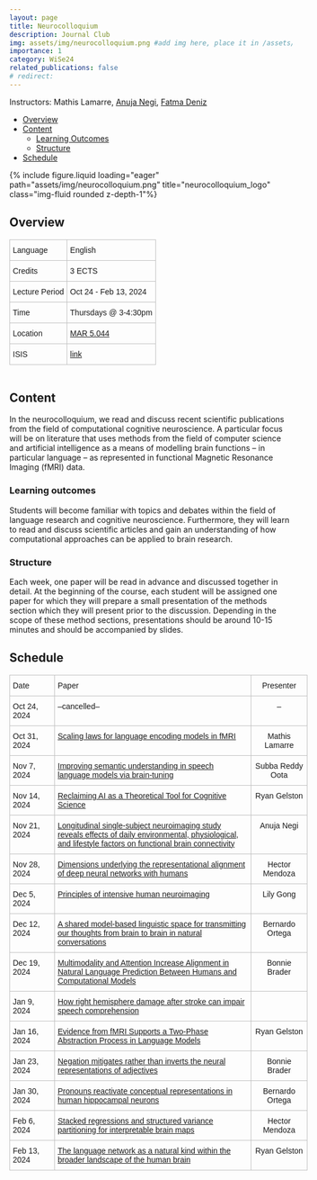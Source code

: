 ```yaml
---
layout: page
title: Neurocolloquium
description: Journal Club
img: assets/img/neurocolloquium.png #add img here, place it in /assets/img/
importance: 1
category: WiSe24
related_publications: false
# redirect:
---
```


Instructors: Mathis Lamarre, [Anuja Negi](https://anujanegi.me/), [Fatma Deniz](https://www.fatmanet.com/)

- [Overview](#overview)
- [Content](#content)
  - [Learning Outcomes](#learning-outcomes)
  - [Structure](#structure)
- [Schedule](#schedule)

<div class="row">
    <div class="col-sm mt-3 mt-md-0">
        {% include figure.liquid loading="eager" path="assets/img/neurocolloquium.png" title="neurocolloquium_logo" class="img-fluid rounded z-depth-1"%}
    </div>
</div>

## Overview

<style type="text/css">
.tg  {border-collapse:collapse;border-spacing:0;margin:0px auto;}
.tg td{border-color:black;border-style:solid;border-width:1px;font-family:Arial, sans-serif;font-size:14px;
  overflow:hidden;padding:10px 5px;word-break:normal;}
.tg th{border-color:black;border-style:solid;border-width:1px;font-family:Arial, sans-serif;font-size:14px;
  font-weight:normal;overflow:hidden;padding:10px 5px;word-break:normal;}
.tg .tg-wo29{border-color:#c0c0c0;text-align:left;vertical-align:top}
</style>
<table class="tg" style="undefined;table-layout: fixed; width: 750px">
<!-- <colgroup>
<col style="width: 204px">
<col style="width: 675px">
</colgroup> -->
<tbody>
  <tr>
    <td class="tg-wo29"><span style="font-weight:400;font-style:normal;text-decoration:none;background-color:transparent">Language</span></td>
    <td class="tg-wo29">English</td>
  </tr>
  <tr>
    <td class="tg-wo29">Credits</td>
    <td class="tg-wo29">3 ECTS</td>
  </tr>
  <tr>
    <td class="tg-wo29">Lecture Period</td>
    <td class="tg-wo29">Oct 24 - Feb 13, 2024</td>
  </tr>
  <tr>
    <td class="tg-wo29">Time</td>
    <td class="tg-wo29">Thursdays @ 3-4:30pm</td>
  </tr>
  <tr>
    <td class="tg-wo29">Location</td>
    <td class="tg-wo29"><a href="https://maps.app.goo.gl/MhXJw12oPjEhnDbt6" target="_blank" rel="noopener noreferrer">MAR 5.044</a></td>
  </tr>
  <tr>
    <td class="tg-wo29">ISIS</td>
    <td class="tg-wo29"><a href="https://isis.tu-berlin.de/course/view.php?id=40431" target="_blank" rel="noopener noreferrer">link</a></td>
  </tr>
</tbody>
</table>
<br>

## Content

In the neurocolloquium, we read and discuss recent scientific publications from the field of computational cognitive neuroscience.
A particular focus will be on literature that uses methods from the field of computer science and artificial intelligence as a means of modelling brain functions – in particular language – as represented in functional Magnetic Resonance Imaging (fMRI) data.

### Learning outcomes

Students will become familiar with topics and debates within the field of language research and cognitive neuroscience.
Furthermore, they will learn to read and discuss scientific articles and gain an understanding of how computational approaches can be applied to brain research.

### Structure

Each week, one paper will be read in advance and discussed together in detail.
At the beginning of the course, each student will be assigned one paper for which they will prepare a small presentation of the methods section which they will present prior to the discussion.
Depending in the scope of these method sections, presentations should be around 10-15 minutes and should be accompanied by slides.

## Schedule

<style type="text/css">
.tg  {border-collapse:collapse;border-spacing:0;margin:0px auto;}
.tg td{border-color:black;border-style:solid;border-width:1px;font-family:Arial, sans-serif;font-size:14px;
  overflow:hidden;padding:10px 5px;word-break:normal;}
.tg th{border-color:black;border-style:solid;border-width:1px;font-family:Arial, sans-serif;font-size:14px;
  font-weight:normal;overflow:hidden;padding:10px 5px;word-break:normal;}
.tg .tg-wo29{border-color:#c0c0c0;text-align:left;vertical-align:top}
.tg .tg-fzdr{border-color:#c0c0c0;text-align:center;vertical-align:top}
</style>
<table class="tg" style="undefined;table-layout: fixed; width: 750px">
<colgroup>
<col style="width: 80px">
<col style="width: 350px">
<col style="width: 100px">
</colgroup>
<tbody>
  <tr>
    <td class="tg-wo29">Date</td>
    <td class="tg-wo29">Paper</td>
    <td class="tg-fzdr">Presenter</td>
  </tr>
  <tr>
    <td class="tg-wo29">Oct 24, 2024</td>
    <td class="tg-wo29">–cancelled–</td>
    <td class="tg-fzdr">–</td>
  </tr>
  <tr>
    <td class="tg-wo29">Oct 31, 2024</td>
    <td class="tg-wo29"><a href="https://proceedings.neurips.cc/paper_files/paper/2023/hash/4533e4a352440a32558c1c227602c323-Abstract-Conference.html" target="_blank" rel="noopener noreferrer">Scaling laws for language encoding models in fMRI</a></td>
    <td class="tg-fzdr">Mathis Lamarre</td>
  </tr>
  <tr>
    <td class="tg-wo29">Nov 7, 2024</td>
    <td class="tg-wo29"><a href="https://arxiv.org/abs/2410.09230" target="_blank" rel="noopener noreferrer">Improving semantic understanding in speech language models via brain-tuning</a></td>
    <td class="tg-fzdr">Subba Reddy Oota</td>
  </tr>
  <tr>
    <td class="tg-wo29">Nov 14, 2024</td>
    <td class="tg-wo29"><a href="https://link.springer.com/article/10.1007/s42113-024-00217-5" target="_blank" rel="noopener noreferrer">Reclaiming AI as a Theoretical Tool for Cognitive Science</a></td>
    <td class="tg-fzdr">Ryan Gelston</td>
  </tr>
  <tr>
    <td class="tg-wo29">Nov 21, 2024</td>
    <td class="tg-wo29"><a href="https://journals.plos.org/plosbiology/article?id=10.1371/journal.pbio.3002797" target="_blank" rel="noopener noreferrer">Longitudinal single-subject neuroimaging study reveals effects of daily environmental, physiological, and lifestyle factors on functional brain connectivity</a></td>
    <td class="tg-fzdr">Anuja Negi</td>
  </tr>
  <tr>
    <td class="tg-wo29">Nov 28, 2024</td>
    <td class="tg-wo29"><a href="https://arxiv.org/abs/2406.19087?s=09" target="_blank" rel="noopener noreferrer">Dimensions underlying the representational alignment of deep neural networks with humans</a></td>
    <td class="tg-fzdr">Hector Mendoza</td>
  </tr>
  <tr>
    <td class="tg-wo29">Dec 5, 2024</td>
    <td class="tg-wo29"><a href="https://www.sciencedirect.com/science/article/pii/S0166223624001838" target="_blank" rel="noopener noreferrer">Principles of intensive human neuroimaging</a></td>
    <td class="tg-fzdr">Lily Gong</td>
  </tr>
  <tr>
    <td class="tg-wo29">Dec 12, 2024</td>
    <td class="tg-wo29"><a href="https://www.cell.com/neuron/fulltext/S0896-6273(24)00460-4?uuid=uuid%3A559a853a-8ac8-4960-b2bb-298a8a3278c2" target="_blank" rel="noopener noreferrer">A shared model-based linguistic space for transmitting our thoughts from brain to brain in natural conversations</a></td>
    <td class="tg-fzdr">Bernardo Ortega</td>
  </tr>
  <tr>
    <td class="tg-wo29">Dec 19, 2024</td>
    <td class="tg-wo29"><a href="https://www.researchsquare.com/article/rs-3913308/v1" target="_blank" rel="noopener noreferrer">Multimodality and Attention Increase Alignment in Natural Language Prediction Between Humans and Computational Models</a></td>
    <td class="tg-fzdr">Bonnie Brader</td>
    
  </tr>
  <tr>
    <td class="tg-wo29">Jan 9, 2024</td>
    <td class="tg-wo29"><a href="https://www.ncbi.nlm.nih.gov/pmc/articles/PMC6262220/" target="_blank" rel="noopener noreferrer">How right hemisphere damage after stroke can impair speech comprehension</a></td>
    <td class="tg-fzdr"> </td>
  </tr>
  <tr>
    <td class="tg-wo29">Jan 16, 2024</td>
    <td class="tg-wo29"><a href="https://arxiv.org/pdf/2409.05771" target="_blank" rel="noopener noreferrer">Evidence from fMRI Supports a Two-Phase
Abstraction Process in Language Models</a></td>
    <td class="tg-fzdr">Ryan Gelston</td>
  </tr>
  <tr>
    <td class="tg-wo29">Jan 23, 2024</td>
    <td class="tg-wo29"><a href="https://journals.plos.org/plosbiology/article?id=10.1371/journal.pbio.3002622" target="_blank" rel="noopener noreferrer">Negation mitigates rather than inverts the neural representations of adjectives</a></td>
    <td class="tg-fzdr">Bonnie Brader</td>
  </tr>
  <tr>
    <td class="tg-wo29">Jan 30, 2024</td>
    <td class="tg-wo29"><a href="https://www.science.org/doi/epdf/10.1126/science.adr2813" target="_blank" rel="noopener noreferrer">Pronouns reactivate conceptual representations in human hippocampal neurons</a></td>
    <td class="tg-fzdr">Bernardo Ortega</td>
  </tr>
  <tr>
    <td class="tg-wo29">Feb 6, 2024</td>
    <td class="tg-wo29"><a href="https://www.sciencedirect.com/science/article/pii/S1053811924002696" target="_blank" rel="noopener noreferrer">Stacked regressions and structured variance partitioning for interpretable brain maps</a></td>
    <td class="tg-fzdr">Hector Mendoza</td>
  </tr>
  <tr>
    <td class="tg-wo29">Feb 13, 2024</td>
    <td class="tg-wo29"><a href="https://www.nature.com/articles/s41583-024-00802-4.epdf?sharing_token=iAQ56MsbMFkBzzJz6Bsx3dRgN0jAjWel9jnR3ZoTv0P7eT-pnyc10ZCsQi0HgiFIs_FKMK4ze-ilFT6Hg68mJm-VK_l9DTQqcQ8ZNOZSZeVGbZxsfQgPxKHLIGdTIbnHQFALU7g-yPRCqele7F3WKUlagKX4fXKbB1_6AFC2wgk%3D" target="_blank" rel="noopener noreferrer">The language network as a natural kind within the broader landscape of the human brain</a></td>
    <td class="tg-fzdr">Ryan Gelston</td>
  </tr>
  
</tbody>
</table>
<br>
